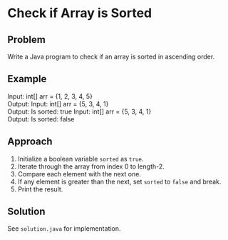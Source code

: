 # Check if Array is Sorted

## Problem
Write a Java program to check if an array is sorted in ascending order.

## Example
Input: int[] arr = {1, 2, 3, 4, 5}  
Output: Input: int[] arr = {5, 3, 4, 1}  
Output:
Is sorted: true
Input: int[] arr = {5, 3, 4, 1}  
Output: 
Is sorted: false
## Approach
1. Initialize a boolean variable `sorted` as `true`.  
2. Iterate through the array from index 0 to length-2.  
3. Compare each element with the next one.  
4. If any element is greater than the next, set `sorted` to `false` and break.  
5. Print the result.  

## Solution
See `solution.java` for implementation.
